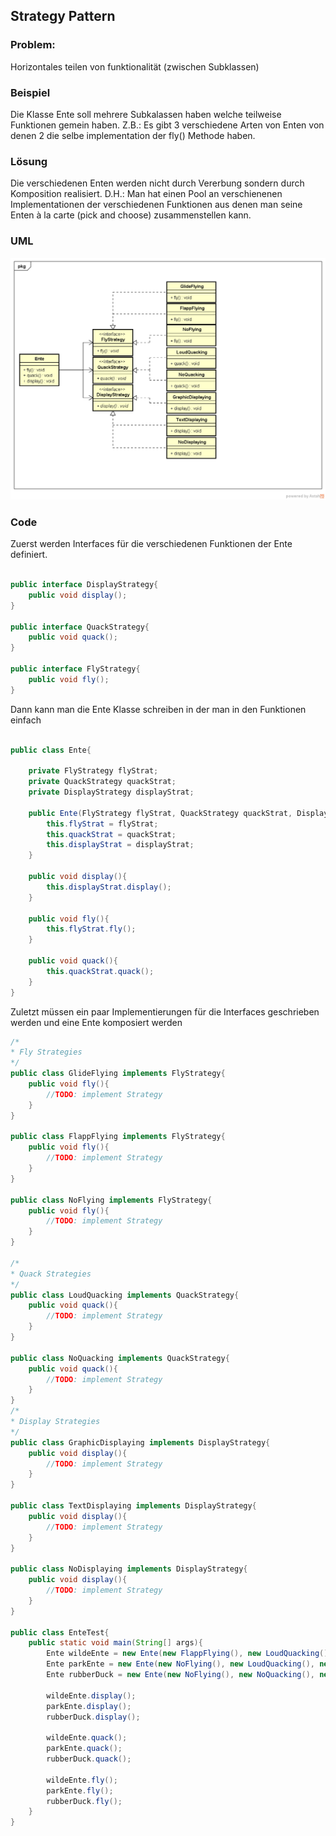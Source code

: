 ## Strategy Pattern

### Problem:

Horizontales teilen von funktionalität (zwischen Subklassen)

### Beispiel

Die Klasse Ente soll mehrere Subkalassen haben welche teilweise Funktionen gemein haben.
Z.B.: Es gibt 3 verschiedene Arten von Enten von denen 2 die selbe implementation der fly() Methode haben.

### Lösung

Die verschiedenen Enten werden nicht durch Vererbung sondern durch Komposition realisiert. D.H.: Man hat einen Pool an verschienenen Implementationen der verschiedenen Funktionen aus denen man seine Enten à la carte (pick and choose) zusammenstellen kann.

### UML
![Strategy UML-Diagramm](StrategyUML.png "Strategy")

### Code
Zuerst werden Interfaces für die verschiedenen Funktionen der Ente definiert.

```java

public interface DisplayStrategy{
	public void display();
}

public interface QuackStrategy{
	public void quack();
}

public interface FlyStrategy{
	public void fly();
}

```

Dann kann man die Ente Klasse schreiben in der man in den Funktionen einfach 

```java

public class Ente{
	
	private FlyStrategy flyStrat;
	private QuackStrategy quackStrat;
	private DisplayStrategy displayStrat;

	public Ente(FlyStrategy flyStrat, QuackStrategy quackStrat, DisplayStrategy displayStrat){
		this.flyStrat = flyStrat;
		this.quackStrat = quackStrat;
		this.displayStrat = displayStrat;
	}

	public void display(){
		this.displayStrat.display();
	}

	public void fly(){
		this.flyStrat.fly();
	}

	public void quack(){
		this.quackStrat.quack();
	}
}
```

Zuletzt müssen ein paar Implementierungen für die Interfaces geschrieben werden und eine Ente komposiert werden

```java
/*
* Fly Strategies
*/
public class GlideFlying implements FlyStrategy{
	public void fly(){
		//TODO: implement Strategy
	}
}

public class FlappFlying implements FlyStrategy{
	public void fly(){
		//TODO: implement Strategy
	}
}

public class NoFlying implements FlyStrategy{
	public void fly(){
		//TODO: implement Strategy
	}
}

/*
* Quack Strategies
*/
public class LoudQuacking implements QuackStrategy{
	public void quack(){
		//TODO: implement Strategy
	}
}

public class NoQuacking implements QuackStrategy{
	public void quack(){
		//TODO: implement Strategy
	}
}
/*
* Display Strategies
*/
public class GraphicDisplaying implements DisplayStrategy{
	public void display(){
		//TODO: implement Strategy
	}
}

public class TextDisplaying implements DisplayStrategy{
	public void display(){
		//TODO: implement Strategy
	}
}

public class NoDisplaying implements DisplayStrategy{
	public void display(){
		//TODO: implement Strategy
	}
}

public class EnteTest{
	public static void main(String[] args){
		Ente wildeEnte = new Ente(new FlappFlying(), new LoudQuacking(), new GraphicDisplaying());
		Ente parkEnte = new Ente(new NoFlying(), new LoudQuacking(), new GraphicDisplaying());
		Ente rubberDuck = new Ente(new NoFlying(), new NoQuacking(), new GraphicDisplaying());

		wildeEnte.display();
		parkEnte.display();
		rubberDuck.display();

		wildeEnte.quack();
		parkEnte.quack();
		rubberDuck.quack();

		wildeEnte.fly();
		parkEnte.fly();
		rubberDuck.fly();
	}
}
```
